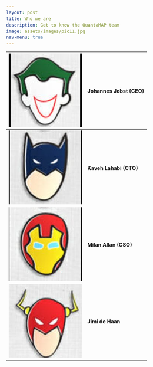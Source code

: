 ```yaml
---
layout: post
title: Who we are
description: Get to know the QuantaMAP team
image: assets/images/pic11.jpg
nav-menu: true
---
```


|![Johannes Jobst (CEO)](/assets/images/QM1.jpg) | **Johannes Jobst (CEO)**|
|---|---|
|![Johannes Jobst (CEO)](/assets/images/QM2.jpg) | **Kaveh Lahabi (CTO)**|
|![Johannes Jobst (CEO)](/assets/images/QM3.jpg) | **Milan Allan (CSO)**|
|![Johannes Jobst (CEO)](/assets/images/QM4.jpg) | **Jimi de Haan**|

